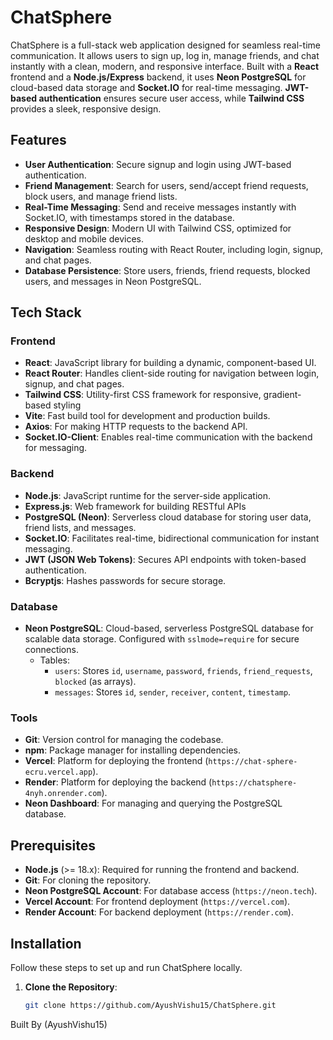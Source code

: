 # ChatSphere 

ChatSphere is a full-stack web application designed for seamless real-time communication. It allows users to sign up, log in, manage friends, and chat instantly with a clean, modern, and responsive interface. Built with a **React** frontend and a **Node.js/Express** backend, it uses **Neon PostgreSQL** for cloud-based data storage and **Socket.IO** for real-time messaging. **JWT-based authentication** ensures secure user access, while **Tailwind CSS** provides a sleek, responsive design.

## Features
- **User Authentication**: Secure signup and login using JWT-based authentication.
- **Friend Management**: Search for users, send/accept friend requests, block users, and manage friend lists.
- **Real-Time Messaging**: Send and receive messages instantly with Socket.IO, with timestamps stored in the database.
- **Responsive Design**: Modern UI with Tailwind CSS, optimized for desktop and mobile devices.
- **Navigation**: Seamless routing with React Router, including login, signup, and chat pages.
- **Database Persistence**: Store users, friends, friend requests, blocked users, and messages in Neon PostgreSQL.

## Tech Stack
### Frontend
- **React**: JavaScript library for building a dynamic, component-based UI.
- **React Router**: Handles client-side routing for navigation between login, signup, and chat pages.
- **Tailwind CSS**: Utility-first CSS framework for responsive, gradient-based styling 
- **Vite**: Fast build tool for development and production builds.
- **Axios**: For making HTTP requests to the backend API.
- **Socket.IO-Client**: Enables real-time communication with the backend for messaging.

### Backend
- **Node.js**: JavaScript runtime for the server-side application.
- **Express.js**: Web framework for building RESTful APIs 
- **PostgreSQL (Neon)**: Serverless cloud database for storing user data, friend lists, and messages.
- **Socket.IO**: Facilitates real-time, bidirectional communication for instant messaging.
- **JWT (JSON Web Tokens)**: Secures API endpoints with token-based authentication.
- **Bcryptjs**: Hashes passwords for secure storage.

### Database
- **Neon PostgreSQL**: Cloud-based, serverless PostgreSQL database for scalable data storage. Configured with `sslmode=require` for secure connections.
  - Tables:
    - `users`: Stores `id`, `username`, `password`, `friends`, `friend_requests`, `blocked` (as arrays).
    - `messages`: Stores `id`, `sender`, `receiver`, `content`, `timestamp`.

### Tools
- **Git**: Version control for managing the codebase.
- **npm**: Package manager for installing dependencies.
- **Vercel**: Platform for deploying the frontend (`https://chat-sphere-ecru.vercel.app`).
- **Render**: Platform for deploying the backend (`https://chatsphere-4nyh.onrender.com`).
- **Neon Dashboard**: For managing and querying the PostgreSQL database.

## Prerequisites
- **Node.js** (>= 18.x): Required for running the frontend and backend.
- **Git**: For cloning the repository.
- **Neon PostgreSQL Account**: For database access (`https://neon.tech`).
- **Vercel Account**: For frontend deployment (`https://vercel.com`).
- **Render Account**: For backend deployment (`https://render.com`).

## Installation
Follow these steps to set up and run ChatSphere locally.

1. **Clone the Repository**:
   ```bash
   git clone https://github.com/AyushVishu15/ChatSphere.git

Built By
(AyushVishu15)


